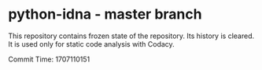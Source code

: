 # python-idna - master branch

This repository contains frozen state of the repository.
Its history is cleared. It is used only for static code
analysis with Codacy.

Commit Time: 1707110151
